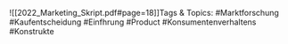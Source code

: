 
![[2022_Marketing_Skript.pdf#page=18]]Tags & Topics:
   #Marktforschung
   #Kaufentscheidung
   #Einfhrung
   #Product
   #Konsumentenverhaltens
   #Konstrukte